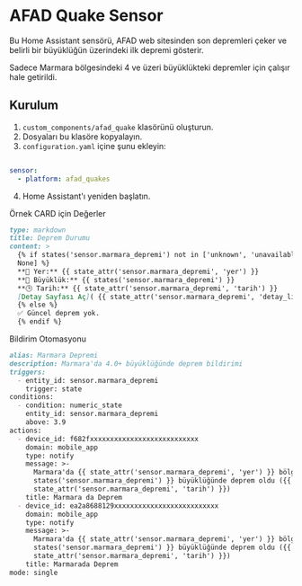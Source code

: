 
# AFAD Quake Sensor

Bu Home Assistant sensörü, AFAD web sitesinden son depremleri çeker ve belirli bir büyüklüğün üzerindeki ilk depremi gösterir.

Sadece Marmara bölgesindeki 4 ve üzeri büyüklükteki depremler için çalışır hale getirildi.

## Kurulum

1. `custom_components/afad_quake` klasörünü oluşturun.
2. Dosyaları bu klasöre kopyalayın.
3. `configuration.yaml` içine şunu ekleyin:
```yaml

sensor:
  - platform: afad_quakes

```
4. Home Assistant'ı yeniden başlatın.


Örnek CARD için Değerler

```markdown
type: markdown
title: Deprem Durumu
content: >
  {% if states('sensor.marmara_depremi') not in ['unknown', 'unavailable', '',
  None] %} 
  **📍 Yer:** {{ state_attr('sensor.marmara_depremi', 'yer') }}  
  **📏 Büyüklük:** {{ states('sensor.marmara_depremi') }}  
  **🕒 Tarih:** {{ state_attr('sensor.marmara_depremi', 'tarih') }} 
  [Detay Sayfası Aç]( {{ state_attr('sensor.marmara_depremi', 'detay_link') }} )
  {% else %} 
  ✅ Güncel deprem yok.
  {% endif %}

```

Bildirim Otomasyonu 

```markdown
alias: Marmara Depremi
description: Marmara'da 4.0+ büyüklüğünde deprem bildirimi
triggers:
  - entity_id: sensor.marmara_depremi
    trigger: state
conditions:
  - condition: numeric_state
    entity_id: sensor.marmara_depremi
    above: 3.9
actions:
  - device_id: f682fxxxxxxxxxxxxxxxxxxxxxxxxxxx
    domain: mobile_app
    type: notify
    message: >-
      Marmara'da {{ state_attr('sensor.marmara_depremi', 'yer') }} bölgesinde {{
      states('sensor.marmara_depremi') }} büyüklüğünde deprem oldu ({{
      state_attr('sensor.marmara_depremi', 'tarih') }})
    title: Marmara da Deprem
  - device_id: ea2a8688129xxxxxxxxxxxxxxxxxxxxxxxxxx
    domain: mobile_app
    type: notify
    message: >-
      Marmara'da {{ state_attr('sensor.marmara_depremi', 'yer') }} bölgesinde {{
      states('sensor.marmara_depremi') }} büyüklüğünde deprem oldu ({{
      state_attr('sensor.marmara_depremi', 'tarih') }})
    title: Marmarada Deprem
mode: single


```

